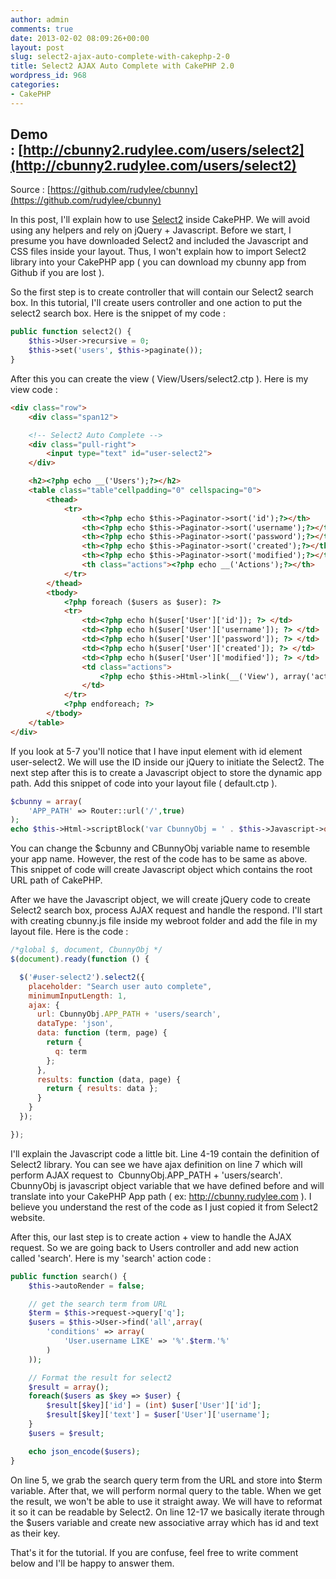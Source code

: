 ```yaml
---
author: admin
comments: true
date: 2013-02-02 08:09:26+00:00
layout: post
slug: select2-ajax-auto-complete-with-cakephp-2-0
title: Select2 AJAX Auto Complete with CakePHP 2.0
wordpress_id: 968
categories:
- CakePHP
---
```


## Demo : [http://cbunny2.rudylee.com/users/select2](http://cbunny2.rudylee.com/users/select2)
Source : [https://github.com/rudylee/cbunny](https://github.com/rudylee/cbunny)


In this post, I'll explain how to use [Select2](http://ivaynberg.github.com/select2/) inside CakePHP. We will avoid using any helpers and rely on jQuery + Javascript. Before we start, I presume you have downloaded Select2 and included the Javascript and CSS files inside your layout. Thus, I won't explain how to import Select2 library into your CakePHP app ( you can download my cbunny app from Github if you are lost ).

So the first step is to create controller that will contain our Select2 search box. In this tutorial, I'll create users controller and one action to put the select2 search box. Here is the snippet of my code :

``` php    
public function select2() {
    $this->User->recursive = 0;
    $this->set('users', $this->paginate());
}
```


After this you can create the view ( View/Users/select2.ctp ). Here is my view code :

``` html    
<div class="row">
    <div class="span12">

    <!-- Select2 Auto Complete -->
    <div class="pull-right">
        <input type="text" id="user-select2">
    </div>

    <h2><?php echo __('Users');?></h2>
    <table class="table"cellpadding="0" cellspacing="0">
        <thead>
            <tr>
                <th><?php echo $this->Paginator->sort('id');?></th>
                <th><?php echo $this->Paginator->sort('username');?></th>
                <th><?php echo $this->Paginator->sort('password');?></th>
                <th><?php echo $this->Paginator->sort('created');?></th>
                <th><?php echo $this->Paginator->sort('modified');?></th>
                <th class="actions"><?php echo __('Actions');?></th>
            </tr>
        </thead>
        <tbody>
            <?php foreach ($users as $user): ?>
            <tr>
                <td><?php echo h($user['User']['id']); ?> </td>
                <td><?php echo h($user['User']['username']); ?> </td>
                <td><?php echo h($user['User']['password']); ?> </td>
                <td><?php echo h($user['User']['created']); ?> </td>
                <td><?php echo h($user['User']['modified']); ?> </td>
                <td class="actions">
                    <?php echo $this->Html->link(__('View'), array('action' => 'view', $user['User']['id'])); ?>
                </td>
            </tr>
            <?php endforeach; ?>
        </tbody>
    </table>
</div>
```


If you look at 5-7 you'll notice that I have input element with id element user-select2. We will use the ID inside our jQuery to initiate the Select2. The next step after this is to create a Javascript object to store the dynamic app path. Add this snippet of code into your layout file ( default.ctp ).

``` php  
$cbunny = array(
    'APP_PATH' => Router::url('/',true)
);
echo $this->Html->scriptBlock('var CbunnyObj = ' . $this->Javascript->object($cbunny) . ';');
```


You can change the $cbunny and CBunnyObj variable name to resemble your app name. However, the rest of the code has to be same as above. This snippet of code will create Javascript object which contains the root URL path of CakePHP.

After we have the Javascript object, we will create jQuery code to create Select2 search box, process AJAX request and handle the respond. I'll start with creating cbunny.js file inside my webroot folder and add the file in my layout file. Here is the code :

``` javascript  
/*global $, document, CbunnyObj */
$(document).ready(function () {

  $('#user-select2').select2({
    placeholder: "Search user auto complete",
    minimumInputLength: 1,
    ajax: {
      url: CbunnyObj.APP_PATH + 'users/search',
      dataType: 'json',
      data: function (term, page) {
        return {
          q: term
        };
      },
      results: function (data, page) {
        return { results: data };
      }
    }
  });

});
```


I'll explain the Javascript code a little bit. Line 4-19 contain the definition of Select2 library. You can see we have ajax definition on line 7 which will perform AJAX request to  CbunnyObj.APP_PATH + 'users/search'. CbunnyObj is javascript object variable that we have defined before and will translate into your CakePHP App path ( ex: http://cbunny.rudylee.com ). I believe you understand the rest of the code as I just copied it from Select2 website.

After this, our last step is to create action + view to handle the AJAX request. So we are going back to Users controller and add new action called 'search'. Here is my 'search' action code :

``` php 
public function search() {
    $this->autoRender = false;

    // get the search term from URL
    $term = $this->request->query['q'];
    $users = $this->User->find('all',array(
        'conditions' => array(
            'User.username LIKE' => '%'.$term.'%'
        )
    ));

    // Format the result for select2
    $result = array();
    foreach($users as $key => $user) {
        $result[$key]['id'] = (int) $user['User']['id'];
        $result[$key]['text'] = $user['User']['username'];
    }
    $users = $result;

    echo json_encode($users);
}
```


On line 5, we grab the search query term from the URL and store into $term variable. After that, we will perform normal query to the table. When we get the result, we won't be able to use it straight away. We will have to reformat it so it can be readable by Select2. On line 12-17 we basically iterate through the $users variable and create new associative array which has id and text as their key.

That's it for the tutorial. If you are confuse, feel free to write comment below and I'll be happy to answer them.
